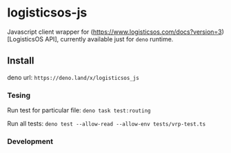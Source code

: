 # logisticsos-js

Javascript client wrapper for (https://www.logisticsos.com/docs?version=3)[LogisticsOS API], currently available just for `deno` runtime.

## Install

deno url: `https://deno.land/x/logisticsos_js`

### Tesing 

Run test for particular file: 
`deno task test:routing`


Run all tests:
`deno test --allow-read --allow-env tests/vrp-test.ts`

### Development
